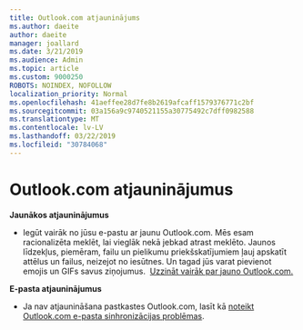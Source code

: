 ```yaml
---
title: Outlook.com atjauninājums
ms.author: daeite
author: daeite
manager: joallard
ms.date: 3/21/2019
ms.audience: Admin
ms.topic: article
ms.custom: 9000250
ROBOTS: NOINDEX, NOFOLLOW
localization_priority: Normal
ms.openlocfilehash: 41aeffee28d7fe8b2619afcaff1579376771c2bf
ms.sourcegitcommit: 03a156a9c9740521155a30775492c7dff0982588
ms.translationtype: MT
ms.contentlocale: lv-LV
ms.lasthandoff: 03/22/2019
ms.locfileid: "30784068"
---
```

# <a name="outlookcom-updates"></a>Outlook.com atjauninājumus

**Jaunākos atjauninājumus**

- Iegūt vairāk no jūsu e-pastu ar jaunu Outlook.com. Mēs esam racionalizēta meklēt, lai vieglāk nekā jebkad atrast meklēto. Jaunos līdzekļus, piemēram, failu un pielikumu priekšskatījumiem ļauj apskatīt attēlus un failus, neizejot no iesūtnes. Un tagad jūs varat pievienot emojis un GIFs savus ziņojumus.  [Uzzināt vairāk par jauno Outlook.com.](https://support.office.com/article/40676ad0-c831-45ac-a023-5be633be798d)

**E-pasta atjauninājumus**

- Ja nav atjaunināšana pastkastes Outlook.com, lasīt kā [noteikt Outlook.com e-pasta sinhronizācijas problēmas](https://support.office.com/article/d39e3341-8d79-4bf1-b3c7-ded602233642).